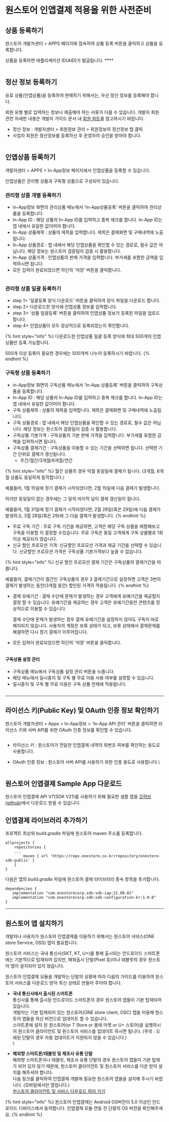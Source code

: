 # 원스토어 인앱결제 적용을 위한 사전준비

## **상품 등록하기** <a href="#id-02." id="id-02."></a>

원스토어 개발자센터 > APPS 페이지에 접속하여 상품 등록 버튼을 클릭하고 상품을 등록합니다.

상품을 등록하면 애플리케이션 ID(AID)가 발급됩니다. ****&#x20;

<figure><img src="../.gitbook/assets/image (9).png" alt=""><figcaption></figcaption></figure>



## **정산 정보 등록하기**  <a href="#id-02." id="id-02."></a>

유료 상품(인앱상품)을 등록하여 판매하기 위해서는, 우선 정산 정보를 등록해야 합니다.

회원 유형 별로 입력하는 정보나 제출해야 하는 서류가 다를 수 있습니다. 개발자 회원 관련 자세한 내용은 개발자 가이드 문서 내 [회원 파트](https://dev.onestore.co.kr/wiki/ko/x/AgAY)를 참고하시기 바랍니다.

* 정산 정보 : 개발자센터 > 회원정보 관리 > 회원정보의 정산정보 탭 클릭
* 사업자 회원은 정산정보를 등록하신 후 운영자의 승인을 받아야 합니다.

<figure><img src="../.gitbook/assets/image (1) (1).png" alt=""><figcaption></figcaption></figure>



## **인앱상품 등록하기**  <a href="#id-02." id="id-02."></a>

개발자센터 > APPS > In-App정보 페이지에서 인앱상품을 등록할 수 있습니다.

인앱상품은 관리형 상품과 구독형 상품으로 구성되어 있습니다. &#x20;

### 관리형 상품 개별 등록하기 <a href="#id-02." id="id-02."></a>

* in-App정보 화면의 관리상품 메뉴에서 'In-App상품등록' 버튼을 클릭하여 관리상품을 등록합니다.
* In-App ID : 해당 상품의 In-App ID를 입력하고 중복 체크를 합니다. In-App ID는 앱 내에서 유일한 값이어야 합니다.
* In-App 상품제목 : 상품의 제목을 입력합니다. 제목은 결제화면 및 구매내역에 노출됩니다.
* In-App 상품경로 : 앱 내에서 해당 인앱상품을 확인할 수 있는 경로로, 필수 값은 아닙니다. 해당 정보는 원스토어 검증팀이 검증 시 활용합니다.
* In-App 상품가격 : 인앱상품의 판매 가격을 입력합니다. 부가세를 포함한 금액을 입력하시면 됩니다.
* 모든 입력이 완료되었으면 하단의 '저장' 버튼을 클릭합니다.

<figure><img src="../.gitbook/assets/image (7) (1).png" alt=""><figcaption></figcaption></figure>

### **관리형 상품 일괄 등록하기** <a href="#id-02." id="id-02."></a>

* step 1> '일괄등록 양식 다운로드' 버튼을 클릭하여 양식 파일을 다운로드 합니다.
* step 2> 다운로드한 양식에 인앱상품 정보를 입력합니다.
* step 3> '상품 일괄등록' 버튼을 클릭하여 인앱상품 정보가 등록된 파일을 업로드합니다.
* step 4> 인앱상품이 모두 정상적으로 등록되었는지 확인합니다.

{% hint style="info" %}
다운로드한 인앱상품 일괄 등록 양식에 최대 500개의 인앱상품만 등록 가능합니다.

500개 이상 등록이 필요한 경우에는 500개씩 나누어 등록하시기 바랍니다.
{% endhint %}

### 구독형 상품 등록하기 <a href="#id-02." id="id-02."></a>

* in-App정보 화면의 구독상품 메뉴에서 'In-App 상품등록' 버튼을 클릭하여 구독상품을 등록합니다.
* In-App ID : 해당 상품의 In-App ID를 입력하고 중복 체크를 합니다. In-App ID는 앱 내에서 유일한 값이어야 합니다.
* 구독 상품제목 : 상품의 제목을 입력합니다. 제목은 결제화면 및 구매내역에 노출됩니다.
* 구독 상품경로 : 앱 내에서 해당 인앱상품을 확인할 수 있는 경로로, 필수 값은 아닙니다. 해당 정보는 원스토어 검증팀이 검증 시 활용합니다.
* 구독상품 기본가격 : 구독상품의 기본 판매 가격을 입력합니다. 부가세를 포함한 금액을 입력하시면 됩니다.
* 구독상품 결제기간 : 구독상품을 이용할 수 있는 기간을 선택하면 됩니다. 선택한 기간 단위로 결제가 갱신됩니다.&#x20;
  * 주간/월간/3개월/6개월/연간

{% hint style="info" %}
월간 상품의 경우 익월 동일일에 결제가 됩니다. (3개월, 6개월 상품도 동일하게 동작합니다.)&#x20;

예를들어, 1월 15일에 정기 결제가 시작되었다면, 2월 15일에 다음 결제가 발생합니다.&#x20;



하지만 동일일이 없는 경우에는 그 달의 마지막 날이 결제 갱신일이 됩니다. &#x20;

예를들어, 1월 31일에 정기 결제가 시작되었다면, 2월 28일(혹은 29일)에 다음 결제가 발생하고, 3월 28일(혹은 29)에 그 다음 결제가 발생합니다.&#x20;
{% endhint %}

* 무료 구독 기간 : 무료 구독 기간을 제공하면, 고객은 해당 구독 상품을 체험해보고 구독을 이용할 지 결정할 수있습니다. 무료 구독은 동일 고객에게 구독 상품별로 1회이상 제공되지 않습니다. &#x20;
* 신규 할인 프로모션 가격: 신규할인 프로모션 가격과 제공 기간을 선택할 수 있습니다. 신규할인 프로모션 가격은 구독상품 기본가격보다 높을 수 없습니다.&#x20;

{% hint style="info" %}
신규 할인 프로모션 결제 기간은 구독상품의 결제기간을 따릅니다.&#x20;

예를들어, 결제기간이 월간인 구독상품의 경우 3 결제기간으로 설정하면 고객은 3번의 결제가 발생하는 동안(3개월 동안) 할인된 가격이 적용됩니다.&#x20;
{% endhint %}

*   결제 유예기간 : 결제 수단에 문제가 발생하는 경우 고객에게 유예기간을 제공할지 결정 할 수 있습니다. 유예기간을 제공하는 경우 고객은 유예기간동안 콘텐츠를 정상적으로 이용할 수 있습니다.&#x20;

    결제 수단에 문제가 발생하는 경우 결제 유예기간을 설정하지 않아도 구독이 바로 해지되지 않습니다. 사용자의 계정은 보류 상태가 되고, 보류 상태에서 결제문제를 해결하면 다시 정기 결제가 이루어집니다.  &#x20;
* 모든 입력이 완료되었으면 하단의 '저장' 버튼을 클릭합니다.

<figure><img src="../.gitbook/assets/image (8).png" alt=""><figcaption></figcaption></figure>



#### 구독상품 설정 관리 <a href="#id-02." id="id-02."></a>

* 구독상품 메뉴에서 구독상품 설정 관리 버튼을 누릅니다.&#x20;
* 해당 메뉴에서 일시중지 및 구독 별 무료 이용 사용 여부를 설정할 수 있습니다.&#x20;
* 일시중지 및 구독 별 무료 이용은 구독 상품 전체에 적용됩니다.&#x20;

<figure><img src="../.gitbook/assets/image (5).png" alt=""><figcaption></figcaption></figure>

****

## **라이선스 키(Public Key) 및 OAuth 인증 정보 확인하기**  <a href="#id-02.-publickey-oauth" id="id-02.-publickey-oauth"></a>

원스토어 개발자센터 > Apps > In-App정보 > 'In-App API 관리' 버튼을 클릭하면 라이선스 키와 서버 API를 위한 OAuth 인증 정보를 확인할 수 있습니다.

<figure><img src="../.gitbook/assets/image (2) (1).png" alt=""><figcaption></figcaption></figure>

* 라이선스 키 : 원스토어가 전달한 인앱결제 내역의 위변조 여부를 확인하는 용도로 사용합니다.
*   OAuth 인증 정보 : 원스토어 서버 API를 사용하기 위한 인증 용도로 사용합니다.\


    <figure><img src="../.gitbook/assets/image (6).png" alt=""><figcaption></figcaption></figure>



## **원스토어 인앱결제 Sample App 다운로드** <a href="#id-02.-sampleapp" id="id-02.-sampleapp"></a>

원스토어 인앱결제 API V7(SDK V21)를 사용하기 위해 필요한 샘플 앱을 [깃허브(github](https://github.com/ONE-store/onestore\_iap\_release))에서 다운로드 받을 수 있습니다.&#x20;



## **인앱결제 라이브러리 추가하기**  <a href="#id-02." id="id-02."></a>

프로젝트 최상위 _build.gradle_ 파일에 원스토어 maven 주소를 등록합니다.

```
allprojects {
    repositories {
    ...
        maven { url 'https://repo.onestore.co.kr/repository/onestore-sdk-public' }
    }
}
```

다음은 앱의 _build.gradle_ 파일에 원스토어 결제 라이브러리 종속 항목을 추가합니다.

```
dependencies {
   implementation "com.onestorecorp.sdk:sdk-iap:21.00.01"
   implementation "com.onestorecorp.sdk:sdk-configuration-kr:1.0.0"
}
```

****

## **원스토어 앱 설치하기**  <a href="#id-02." id="id-02."></a>

개발자나 사용자가 원스토어 인앱결제를 이용하기 위해서는 원스토어 서비스(ONE store Service, OSS) 앱이 필요합니다.

원스토어 서비스는 국내 통신사(SKT, KT, U+)를 통해 출시되는 안드로이드 스마트폰에는 기본적으로 탑재되어 있지만, 해외출시 단말(Pixel 등)이나 태블릿의 경우 원스토어 앱이 설치되어 있지 않습니다.

원스토어 인앱결제 모듈을 개발하는 단말의 상황에 따라 다음의 가이드를 이용하여 원스토어 서비스를 다운로드 받아 최신 상태로 만들어 주어야 합니다.

* **국내 통신사에서 출시된 스마트폰**\
  통신사를 통해 출시된 안드로이드 스마트폰의 경우 원스토어 앱들이 기본 탑재되어 있습니다.\
  개발자는 기본 탑재되어 있는 원스토어(ONE store client, OSC) 앱을 이용해 원스토어 앱들을 최신 버전으로 업데이트 할 수 있습니다.\
  스마트폰에 설치 된 원스토어(or T Store or 올레 마켓 or U+ 스토어)을 실행하시어 원스토어 클라이언트 및 원스토어 서비스를 업데이트 하시면 됩니다. (주의 : 오래된 단말의 경우 자동 업데이트가 지원되지 않을 수 있습니다.)\
  \

* **해외향 스마트폰/태블릿 및 제조사 유통 단말**\
  해외향 스마트폰이나 태블릿, 제조사 유통 단말의 경우 원스토어 앱들이 기본 탑재가 되어 있지 않기 때문에, 원스토어 클라이언트 및 원스토어 서비스를 다운 받아 설치를 해주셔야 합니다.\
  다음 링크를 클릭하여 인앱결제 개발에 필요한 원스토어 앱들을 설치해 주시기 바랍니다. (모바일에서만 열립니다.)\
  [원스토어 클라이언트 및 서비스 다운로드 하러 가기](https://m.onestore.co.kr/mobilepoc/etc/downloadGuide.omp?PrePageNm=/main)

{% hint style="info" %}
원스토어 인앱결제는 Android OS버전이 5.0 이상인 안드로이드 디바이스에서 동작합니다. 인앱결제 모듈 연동 전 단말의 OS 버전을 확인해주세요.
{% endhint %}
